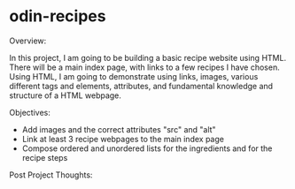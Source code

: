 # odin-recipes

Overview:

In this project, I am going to be building a basic recipe website using HTML. There will be a main index page, with
links to a few recipes I have chosen. Using HTML, I am going to demonstrate using links, images, various different
tags and elements, attributes, and fundamental knowledge and structure of a HTML webpage.

Objectives:
- Add images and the correct attributes "src" and "alt"
- Link at least 3 recipe webpages to the main index page
- Compose ordered and unordered lists for the ingredients and for the recipe steps


Post Project Thoughts:
